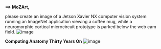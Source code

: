 **==> MoZArt,**

please create an image of a Jetson Xavier NX computer vision system running an ImageNet application viewing a coffee mug, while a neuromorphic cortical microcircuit prototype is parked below the web cam field.
![image](https://github.com/rtrelease/Jetson-Symbolics-Neuromorphics/assets/71346897/edda8734-d3e4-4f4d-8c07-df8b0f5c946b)


**Computing Anatomy Thirty Years On**
![image](https://github.com/rtrelease/Jetson-Symbolics-Neuromorphics/assets/71346897/1dea49a6-e39e-4bb1-b2a9-5af97c75434c)
